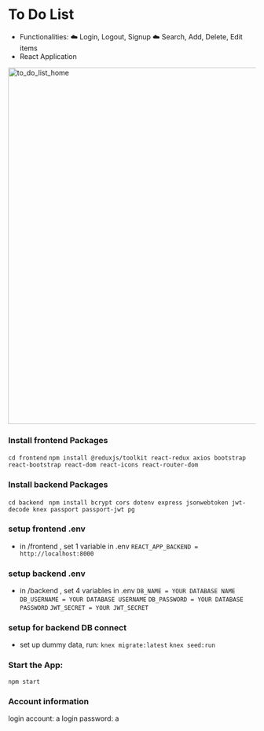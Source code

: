 # To Do List

- Functionalities:
  :cloud: Login, Logout, Signup
  :cloud: Search, Add, Delete, Edit items
- React Application

<img width="725" alt="to_do_list_home" src="https://user-images.githubusercontent.com/106992258/194887122-70d2e37f-157a-4555-b2b4-e9a7d5e30dc0.png">


### Install frontend Packages

`cd frontend`
`npm install @reduxjs/toolkit react-redux axios bootstrap react-bootstrap react-dom react-icons react-router-dom`

### Install backend Packages

`cd backend`
` npm install bcrypt cors dotenv express jsonwebtoken jwt-decode knex passport passport-jwt pg`

### setup frontend .env

- in /frontend , set 1 variable in .env
  `REACT_APP_BACKEND = http://localhost:8000`

### setup backend .env

- in /backend , set 4 variables in .env
  `DB_NAME = YOUR DATABASE NAME`
  `DB_USERNAME = YOUR DATABASE USERNAME`
  `DB_PASSWORD = YOUR DATABASE PASSWORD`
  `JWT_SECRET = YOUR JWT_SECRET`

### setup for backend DB connect

- set up dummy data, run:
  `knex migrate:latest`
  `knex seed:run`

### Start the App:

`npm start`

### Account information

login account: a
login password: a
